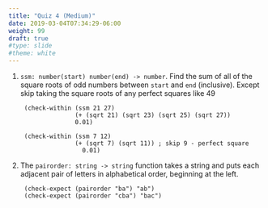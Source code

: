 ```yaml
---
title: "Quiz 4 (Medium)"
date: 2019-03-04T07:34:29-06:00
weight: 99
draft: true
#type: slide
#theme: white
---
```


1. `ssm: number(start) number(end) -> number`. Find the sum of all of
   the square roots of odd numbers between `start` and `end`
   (inclusive). Except skip taking the square roots of any perfect
   squares like 49
   
        (check-within (ssm 21 27) 
                      (+ (sqrt 21) (sqrt 23) (sqrt 25) (sqrt 27))
                      0.01)
                      
        (check-within (ssm 7 12)
                      (+ (sqrt 7) (sqrt 11)) ; skip 9 - perfect square
                        0.01)


2. The `pairorder: string -> string` function takes a string and puts
   each adjacent pair of letters in alphabetical order, beginning at
   the left.
   
        (check-expect (pairorder "ba") "ab")
        (check-expect (pairorder "cba") "bac")

        
   
